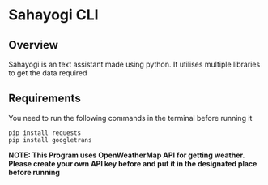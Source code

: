 # Sahayogi CLI
## Overview
Sahayogi is an text assistant made using python. It utilises multiple libraries to get the data required

## Requirements
You need to run the following commands in the terminal before running it
```
pip install requests
pip install googletrans
```

**NOTE: This Program uses OpenWeatherMap API for getting weather. Please create your own API key before and put it in the designated place before running**
